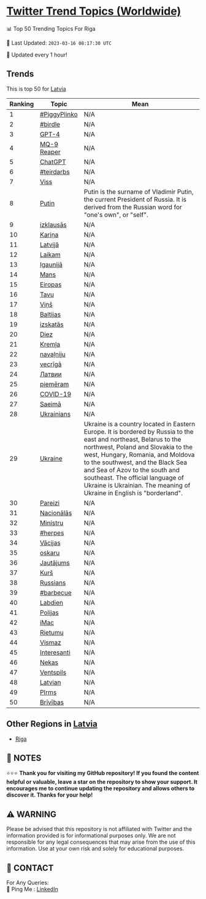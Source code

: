 [Twitter Trend Topics (Worldwide)](https://github.com/ErcinDedeoglu/Twitter-Trend-Topics)
==========


📊 Top 50 Trending Topics For Riga

📆 Last Updated: `2023-03-16 08:17:30 UTC`

🔧 Updated every 1 hour!


## Trends

This is top 50 for [Latvia](</Latvia>)

| Ranking | Topic | Mean |
| ------- | ------------ | ------------ |
| 1 | [#PiggyPlinko](http://twitter.com/search?q=%23PiggyPlinko) | N/A |
| 2 | [#birdle](http://twitter.com/search?q=%23birdle) | N/A |
| 3 | [GPT-4](http://twitter.com/search?q=GPT-4) | N/A |
| 4 | [MQ-9 Reaper](http://twitter.com/search?q=MQ-9+Reaper) | N/A |
| 5 | [ChatGPT](http://twitter.com/search?q=ChatGPT) | N/A |
| 6 | [#teirdarbs](http://twitter.com/search?q=%23teirdarbs) | N/A |
| 7 | [Viss](http://twitter.com/search?q=Viss) | N/A |
| 8 | [Putin](http://twitter.com/search?q=Putin) | Putin is the surname of Vladimir Putin, the current President of Russia. It is derived from the Russian word for "one's own", or "self". |
| 9 | [izklausās](http://twitter.com/search?q=izklaus%c4%81s) | N/A |
| 10 | [Kariņa](http://twitter.com/search?q=Kari%c5%86a) | N/A |
| 11 | [Latvijā](http://twitter.com/search?q=Latvij%c4%81) | N/A |
| 12 | [Laikam](http://twitter.com/search?q=Laikam) | N/A |
| 13 | [Igaunijā](http://twitter.com/search?q=Igaunij%c4%81) | N/A |
| 14 | [Mans](http://twitter.com/search?q=Mans) | N/A |
| 15 | [Eiropas](http://twitter.com/search?q=Eiropas) | N/A |
| 16 | [Tavu](http://twitter.com/search?q=Tavu) | N/A |
| 17 | [Viņš](http://twitter.com/search?q=Vi%c5%86%c5%a1) | N/A |
| 18 | [Baltijas](http://twitter.com/search?q=Baltijas) | N/A |
| 19 | [izskatās](http://twitter.com/search?q=izskat%c4%81s) | N/A |
| 20 | [Diez](http://twitter.com/search?q=Diez) | N/A |
| 21 | [Kremļa](http://twitter.com/search?q=Krem%c4%bca) | N/A |
| 22 | [navaļniju](http://twitter.com/search?q=nava%c4%bcniju) | N/A |
| 23 | [vecrīgā](http://twitter.com/search?q=vecr%c4%abg%c4%81) | N/A |
| 24 | [Латвии](http://twitter.com/search?q=%d0%9b%d0%b0%d1%82%d0%b2%d0%b8%d0%b8) | N/A |
| 25 | [piemēram](http://twitter.com/search?q=piem%c4%93ram) | N/A |
| 26 | [COVID-19](http://twitter.com/search?q=COVID-19) | N/A |
| 27 | [Saeimā](http://twitter.com/search?q=Saeim%c4%81) | N/A |
| 28 | [Ukrainians](http://twitter.com/search?q=Ukrainians) | N/A |
| 29 | [Ukraine](http://twitter.com/search?q=Ukraine) | Ukraine is a country located in Eastern Europe. It is bordered by Russia to the east and northeast, Belarus to the northwest, Poland and Slovakia to the west, Hungary, Romania, and Moldova to the southwest, and the Black Sea and Sea of Azov to the south and southeast. The official language of Ukraine is Ukrainian. The meaning of Ukraine in English is "borderland". |
| 30 | [Pareizi](http://twitter.com/search?q=Pareizi) | N/A |
| 31 | [Nacionālās](http://twitter.com/search?q=Nacion%c4%81l%c4%81s) | N/A |
| 32 | [Ministru](http://twitter.com/search?q=Ministru) | N/A |
| 33 | [#herpes](http://twitter.com/search?q=%23herpes) | N/A |
| 34 | [Vācijas](http://twitter.com/search?q=V%c4%81cijas) | N/A |
| 35 | [oskaru](http://twitter.com/search?q=oskaru) | N/A |
| 36 | [Jautājums](http://twitter.com/search?q=Jaut%c4%81jums) | N/A |
| 37 | [Kurš](http://twitter.com/search?q=Kur%c5%a1) | N/A |
| 38 | [Russians](http://twitter.com/search?q=Russians) | N/A |
| 39 | [#barbecue](http://twitter.com/search?q=%23barbecue) | N/A |
| 40 | [Labdien](http://twitter.com/search?q=Labdien) | N/A |
| 41 | [Polijas](http://twitter.com/search?q=Polijas) | N/A |
| 42 | [iMac](http://twitter.com/search?q=iMac) | N/A |
| 43 | [Rietumu](http://twitter.com/search?q=Rietumu) | N/A |
| 44 | [Vismaz](http://twitter.com/search?q=Vismaz) | N/A |
| 45 | [Interesanti](http://twitter.com/search?q=Interesanti) | N/A |
| 46 | [Nekas](http://twitter.com/search?q=Nekas) | N/A |
| 47 | [Ventspils](http://twitter.com/search?q=Ventspils) | N/A |
| 48 | [Latvian](http://twitter.com/search?q=Latvian) | N/A |
| 49 | [PIrms](http://twitter.com/search?q=PIrms) | N/A |
| 50 | [Brīvības](http://twitter.com/search?q=Br%c4%abv%c4%abbas) | N/A |



## Other Regions in [Latvia](</Latvia>)

* [Riga](</Latvia/Riga.md>)



## 📝 NOTES

⭐⭐⭐ **Thank you for visiting my GitHub repository! If you found the content helpful or valuable, leave a star on the repository to show your support. It encourages me to continue updating the repository and allows others to discover it. Thanks for your help!**


## ⚠️ WARNING

Please be advised that this repository is not affiliated with Twitter and the information provided is for informational purposes only. We are not responsible for any legal consequences that may arise from the use of this information. Use at your own risk and solely for educational purposes.


## 📨 CONTACT

 For Any Queries:  
            🏓 Ping Me : [LinkedIn](https://www.linkedin.com/in/ercindedeoglu/)
